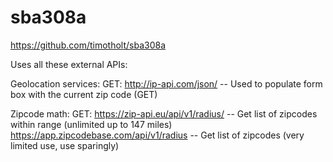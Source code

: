 # sba308a

https://github.com/timotholt/sba308a

Uses all these external APIs:

Geolocation services:
    GET:
        http://ip-api.com/json/                     -- Used to populate form box with the current zip code (GET)

Zipcode math:
    GET:
        https://zip-api.eu/api/v1/radius/           -- Get list of zipcodes within range (unlimited up to 147 miles) 
        https://app.zipcodebase.com/api/v1/radius   -- Get list of zipcodes (very limited use, use sparingly)

